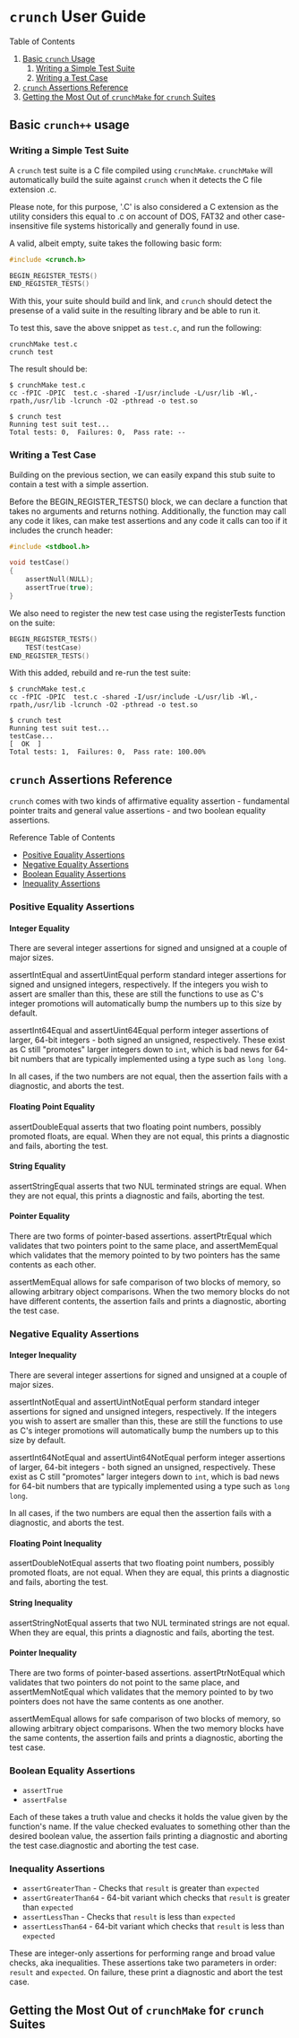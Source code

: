 # `crunch` User Guide

Table of Contents

1. [Basic `crunch` Usage](#basic-crunch-usage)
	1. [Writing a Simple Test Suite](#writing-a-simple-test-suite)
	2. [Writing a Test Case](#writing-a-test-case)
2. [`crunch` Assertions Reference](#crunch-assertions-reference)
3. [Getting the Most Out of `crunchMake` for `crunch` Suites](getting-the-most-out-of-crunchmake-for-crunch-suites)

## Basic `crunch++` usage

### Writing a Simple Test Suite

A `crunch` test suite is a C file compiled using `crunchMake`.
`crunchMake` will automatically build the suite against `crunch` when it detects the C file extension .c.

Please note, for this purpose, '.C' is also considered a C extension as the utility considers this equal to .c on account of DOS, FAT32 and other case-insensitive file systems historically and generally found in use.

A valid, albeit empty, suite takes the following basic form:

``` C
#include <crunch.h>

BEGIN_REGISTER_TESTS()
END_REGISTER_TESTS()
```

With this, your suite should build and link, and `crunch` should detect the presense of a valid suite in the resulting library and be able to run it.

To test this, save the above snippet as `test.c`, and run the following:

``` shell
crunchMake test.c
crunch test
```

The result should be:

``` shell
$ crunchMake test.c
cc -fPIC -DPIC  test.c -shared -I/usr/include -L/usr/lib -Wl,-rpath,/usr/lib -lcrunch -O2 -pthread -o test.so

$ crunch test
Running test suit test...
Total tests: 0,  Failures: 0,  Pass rate: --
```

### Writing a Test Case

Building on the previous section, we can easily expand this stub suite to contain a test with a simple assertion.

Before the BEGIN_REGISTER_TESTS() block, we can declare a function that takes no arguments and returns nothing. Additionally, the function may call any code it likes, can make test assertions and any code it calls can too if it includes the crunch header:

``` C
#include <stdbool.h>

void testCase()
{
	assertNull(NULL);
	assertTrue(true);
}
```

We also need to register the new test case using the registerTests function on the suite:

``` C
BEGIN_REGISTER_TESTS()
	TEST(testCase)
END_REGISTER_TESTS()
```

With this added, rebuild and re-run the test suite:

``` shell
$ crunchMake test.c
cc -fPIC -DPIC  test.c -shared -I/usr/include -L/usr/lib -Wl,-rpath,/usr/lib -lcrunch -O2 -pthread -o test.so

$ crunch test
Running test suit test...
testCase...                                                                          [  OK  ]
Total tests: 1,  Failures: 0,  Pass rate: 100.00%
```

## `crunch` Assertions Reference

`crunch` comes with two kinds of affirmative equality assertion - fundamental pointer traits and general value assertions - and two boolean equality assertions.

Reference Table of Contents

* [Positive Equality Assertions](#positive-equality-assertions)
* [Negative Equality Assertions](#negative-equality-assertions)
* [Boolean Equality Assertions](#boolean-equality-assertions)
* [Inequality Assertions](#inequality-assertions)

### Positive Equality Assertions

#### Integer Equality

There are several integer assertions for signed and unsigned at a couple of major sizes.

assertIntEqual and assertUintEqual perform standard integer assertions for signed and unsigned integers, respectively.
If the integers you wish to assert are smaller than this, these are still the functions to use as C's integer promotions will automatically bump the numbers up to this size by default.

assertInt64Equal and assertUint64Equal perform integer assertions of larger, 64-bit integers - both signed an unsigned, respectively.
These exist as C still "promotes" larger integers down to `int`, which is bad news for 64-bit numbers that are typically implemented using a type such as `long long`.

In all cases, if the two numbers are not equal, then the assertion fails with a diagnostic, and aborts the test.

#### Floating Point Equality

assertDoubleEqual asserts that two floating point numbers, possibly promoted floats, are equal. When they are not equal, this prints a diagnostic and fails, aborting the test.

#### String Equality

assertStringEqual asserts that two NUL terminated strings are equal. When they are not equal, this prints a diagnostic and fails, aborting the test.

#### Pointer Equality

There are two forms of pointer-based assertions.
assertPtrEqual which validates that two pointers point to the same place, and assertMemEqual which validates that the memory pointed to by two pointers has the same contents as each other.

assertMemEqual allows for safe comparison of two blocks of memory, so allowing arbitrary object comparisons.
When the two memory blocks do not have different contents, the assertion fails and prints a diagnostic, aborting the test case.

### Negative Equality Assertions

#### Integer Inequality

There are several integer assertions for signed and unsigned at a couple of major sizes.

assertIntNotEqual and assertUintNotEqual perform standard integer assertions for signed and unsigned integers, respectively.
If the integers you wish to assert are smaller than this, these are still the functions to use as C's integer promotions will automatically bump the numbers up to this size by default.

assertInt64NotEqual and assertUint64NotEqual perform integer assertions of larger, 64-bit integers - both signed an unsigned, respectively.
These exist as C still "promotes" larger integers down to `int`, which is bad news for 64-bit numbers that are typically implemented using a type such as `long long`.

In all cases, if the two numbers are equal then the assertion fails with a diagnostic, and aborts the test.

#### Floating Point Inequality

assertDoubleNotEqual asserts that two floating point numbers, possibly promoted floats, are not equal. When they are equal, this prints a diagnostic and fails, aborting the test.

#### String Inequality

assertStringNotEqual asserts that two NUL terminated strings are not equal. When they are equal, this prints a diagnostic and fails, aborting the test.

#### Pointer Inequality

There are two forms of pointer-based assertions.
assertPtrNotEqual which validates that two pointers do not point to the same place, and assertMemNotEqual which validates that the memory pointed to by two pointers does not have the same contents as one another.

assertMemEqual allows for safe comparison of two blocks of memory, so allowing arbitrary object comparisons.
When the two memory blocks have the same contents, the assertion fails and prints a diagnostic, aborting the test case.

### Boolean Equality Assertions

* `assertTrue`
* `assertFalse`

Each of these takes a truth value and checks it holds the value given by the function's name.
If the value checked evaluates to something other than the desired boolean value, the assertion fails printing a diagnostic and aborting the test case.diagnostic and aborting the test case.

### Inequality Assertions

* `assertGreaterThan` - Checks that `result` is greater than `expected`
* `assertGreaterThan64` - 64-bit variant which checks that `result` is greater than `expected`
* `assertLessThan` - Checks that `result` is less than `expected`
* `assertLessThan64` - 64-bit variant which checks that `result` is less than `expected`

These are integer-only assertions for performing range and broad value checks, aka inequalities.
These assertions take two parameters in order: `result` and `expected`.
On failure, these print a diagnostic and abort the test case.

## Getting the Most Out of `crunchMake` for `crunch` Suites
